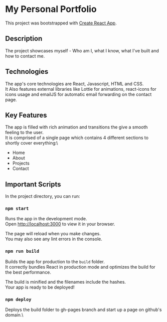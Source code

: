# My Personal Portfolio

This project was bootstrapped with [Create React App](https://github.com/facebook/create-react-app).

## Description

The project showcases myself - Who am I, what I know, what I've built and how to contact me.

## Technologies

The app's core technologies are React, Javascript, HTML and CSS.\
It Also features external libraries like Lottie for animations, react-icons for icons usage and emailJS for automatic email forwarding on the contact page.

## Key Features

The app is filled with rich animation and transitions the give a smooth feeling to the user.\
It is comprised of a single page which contains 4 different sections to shortly cover everything:\

- Home
- About
- Projects
- Contact

## Important Scripts

In the project directory, you can run:

### `npm start`

Runs the app in the development mode.\
Open [http://localhost:3000](http://localhost:3000) to view it in your browser.

The page will reload when you make changes.\
You may also see any lint errors in the console.

### `npm run build`

Builds the app for production to the `build` folder.\
It correctly bundles React in production mode and optimizes the build for the best performance.

The build is minified and the filenames include the hashes.\
Your app is ready to be deployed!

### `npm deploy`

Deploys the build folder to gh-pages branch and start up a page on github's domain.\

